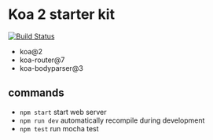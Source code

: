 # Koa 2 starter kit

[![Build Status](https://travis-ci.org/yandongxu/koa-2-starter-kit.svg?branch=master)](https://travis-ci.org/yandongxu/koa-2-starter-kit)

- koa@2
- koa-router@7
- koa-bodyparser@3

## commands

- `npm start` start web server
- `npm run dev` automatically recompile during development
- `npm test` run mocha test
